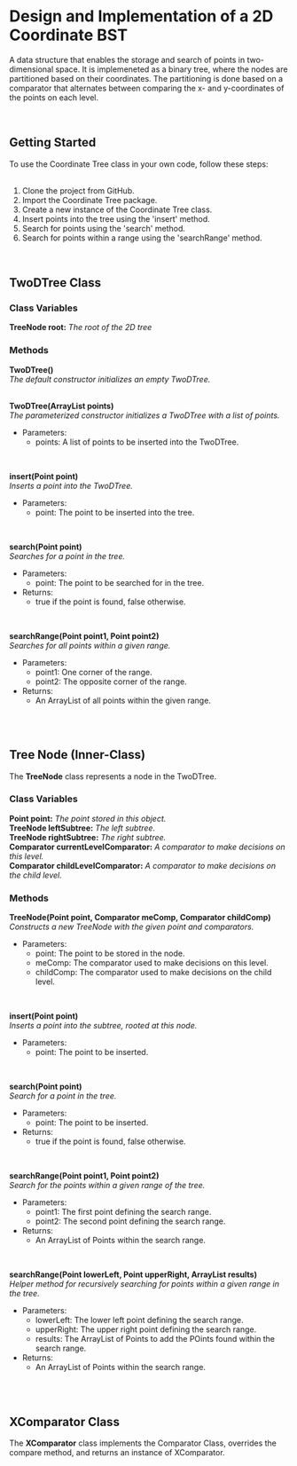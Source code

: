 <h1>Design and Implementation of a 2D Coordinate BST</h1>
 
 
 
<!-- Program Description -->
A data structure that enables the storage and search of points in two-dimensional space. It is implemeneted as a binary tree, where the nodes are partitioned based on their coordinates. The partitioning is done based on a comparator that alternates between comparing the x- and y-coordinates of the points on each level.

<br>



<!-- Getting Started -->
<h2>Getting Started</h2>
To use the Coordinate Tree class in your own code, follow these steps:
<br><br>

1. Clone the project from GitHub.
2. Import the Coordinate Tree package.
3. Create a new instance of the Coordinate Tree class.
4. Insert points into the tree using the 'insert' method.
5. Search for points using the 'search' method.
6. Search for points within a range using the 'searchRange' method.

<br>



<!-- 2D Tree Class -->
<h2>TwoDTree Class</h2>

<h3>Class Variables</h3>
<b>TreeNode root:</b> <i>The root of the 2D tree</i><br>

<h3>Methods</h3>
<b>TwoDTree()</b> <br>
<i>The default constructor initializes an empty TwoDTree.</i> <br><br>

<b>TwoDTree(ArrayList<Point> points)</b> <br>
<i>The parameterized constructor initializes a TwoDTree with a list of points.</i> <br>
 
- Parameters:
  - points: A list of points to be inserted into the TwoDTree.
 
<br>
 
<b>insert(Point point)</b> <br>
<i>Inserts a point into the TwoDTree.</i> <br>
 
- Parameters:
  - point: The point to be inserted into the tree.
 
<br>

<b>search(Point point)</b> <br>
<i>Searches for a point in the tree.</i> <br>
 
- Parameters:
  - point: The point to be searched for in the tree.
- Returns:
  - true if the point is found, false otherwise.
 
<br>
 
<b>searchRange(Point point1, Point point2)</b> <br>
<i>Searches for all points within a given range.</i> <br>
 
- Parameters:
  - point1: One corner of the range.
  - point2: The opposite corner of the range.
- Returns:
  - An ArrayList of all points within the given range.

<br><br>


<!-- Tree Node Class -->
<h2>Tree Node (Inner-Class)</h2>

The <b>TreeNode</b> class represents a node in the TwoDTree.

<h3>Class Variables</h3>
<b>Point point:</b> <i>The point stored in this object.</i> <br>
<b>TreeNode leftSubtree:</b> <i>The left subtree.</i> <br>
<b>TreeNode rightSubtree:</b> <i>The right subtree.</i> <br>
<b>Comparator<Point> currentLevelComparator:</b> <i>A comparator to make decisions on this level.</i> <br>
<b>Comparator<Point> childLevelComparator:</b> <i>A comparator to make decisions on the child level.</i> <br>

<h3>Methods</h3>
<b>TreeNode(Point point, Comparator<Point> meComp, Comparator<Point> childComp)</b> <br>
<i>Constructs a new TreeNode with the given point and comparators.</i> <br>
 
- Parameters:
  - point: The point to be stored in the node.
  - meComp: The comparator used to make decisions on this level.
  - childComp: The comparator used to make decisions on the child level.
 
 <br>
 
<b>insert(Point point)</b> <br>
 <i>Inserts a point into the subtree, rooted at this node.</i> <br>
 
- Parameters:
  - point: The point to be inserted.
 
<br>
 
<b>search(Point point)</b> <br>
<i>Search for a point in the tree.</i> <br>

- Parameters:
  - point: The point to be inserted.
- Returns:
  - true if the point is found, false otherwise.
 
<br>
 
<b>searchRange(Point point1, Point point2)</b> <br>
<i>Search for the points within a given range of the tree.</i> <br>

- Parameters:
  - point1: The first point defining the search range.
  - point2: The second point defining the search range.
- Returns:
  - An ArrayList of Points within the search range.
 
<br>
 
<b>searchRange(Point lowerLeft, Point upperRight, ArrayList<Point> results)</b> <br>
<i>Helper method for recursively searching for points within a given range in the tree.</i> <br>
 
- Parameters:
  - lowerLeft: The lower left point defining the search range.
  - upperRight: The upper right point defining the search range.
  - results: The ArrayList of Points to add the POints found within the search range.
- Returns:
  - An ArrayList of Points within the search range.

<br><br>

<!-- XComparator Class -->
<h2>XComparator Class</h2>

The <b>XComparator</b> class implements the Comparator<Point> Class, overrides the compare method, and returns an instance of XComparator.
